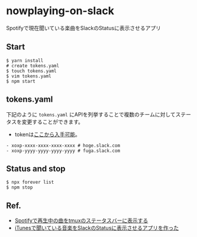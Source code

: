 # nowplaying-on-slack

Spotifyで現在聞いている楽曲をSlackのStatusに表示させるアプリ

## Start

```
$ yarn install
# create tokens.yaml
$ touch tokens.yaml
$ vim tokens.yaml
$ npm start
```

## tokens.yaml

下記のように `tokens.yaml` にAPIを列挙することで複数のチームに対してステータスを変更することができます。
- tokenは[ここから入手可能](https://api.slack.com/custom-integrations/legacy-tokens)。

```
- xoxp-xxxx-xxxx-xxxx-xxxx # hoge.slack.com
- xoxp-yyyy-yyyy-yyyy-yyyy # fuga.slack.com
```

## Status and stop

```
$ npx forever list
$ npm stop
```

## Ref.

- [Spotifyで再生中の曲をtmuxのステータスバーに表示する](https://qiita.com/j-un/items/cf544b3e131772f5f197)
- [iTunesで聞いている音楽をSlackのStatusに表示させるアプリを作った](https://qiita.com/narikei/items/5c847d2a4f4f10bff0ea)
